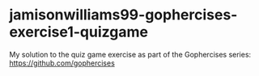 # jamisonwilliams99-gophercises-exercise1-quizgame

My solution to the quiz game exercise as part of the Gophercises series:
https://github.com/gophercises
